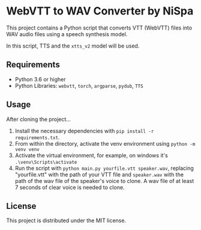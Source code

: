 # WebVTT to WAV Converter by NiSpa

This project contains a Python script that converts VTT (WebVTT) files into WAV audio files using a speech synthesis model.

In this script, TTS and the `xtts_v2` model will be used.

## Requirements

- Python 3.6 or higher
- Python Libraries: `webvtt`, `torch`, `argparse`, `pydub`, `TTS`

## Usage

After cloning the project...
1. Install the necessary dependencies with `pip install -r requirements.txt`.
2. From within the directory, activate the venv environment using `python -m venv venv`
3. Activate the virtual environment, for example, on windows it's `.\venv\Scripts\activate`
4. Run the script with `python main.py yourfile.vtt speaker.wav`, replacing "yourfile.vtt" with the path of your VTT file and `speaker.wav` with the path of the wav file of the speaker's voice to clone. A wav file of at least 7 seconds of clear voice is needed to clone.

## License

This project is distributed under the MIT license.
